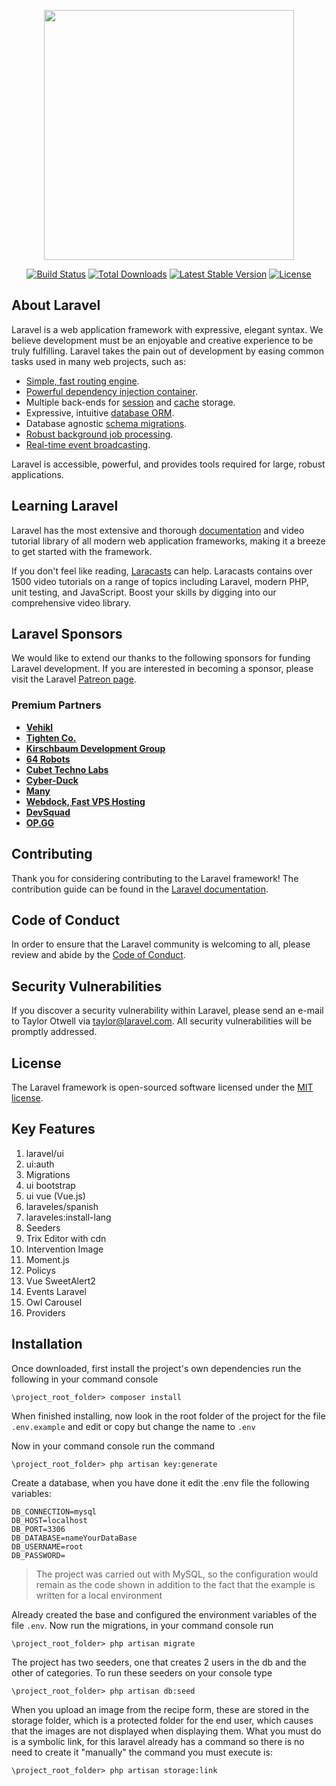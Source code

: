 <p align="center"><img src="https://res.cloudinary.com/dtfbvvkyp/image/upload/v1566331377/laravel-logolockup-cmyk-red.svg" width="400"></p>

<p align="center">
<a href="https://travis-ci.org/laravel/framework"><img src="https://travis-ci.org/laravel/framework.svg" alt="Build Status"></a>
<a href="https://packagist.org/packages/laravel/framework"><img src="https://poser.pugx.org/laravel/framework/d/total.svg" alt="Total Downloads"></a>
<a href="https://packagist.org/packages/laravel/framework"><img src="https://poser.pugx.org/laravel/framework/v/stable.svg" alt="Latest Stable Version"></a>
<a href="https://packagist.org/packages/laravel/framework"><img src="https://poser.pugx.org/laravel/framework/license.svg" alt="License"></a>
</p>

## About Laravel

Laravel is a web application framework with expressive, elegant syntax. We believe development must be an enjoyable and creative experience to be truly fulfilling. Laravel takes the pain out of development by easing common tasks used in many web projects, such as:

- [Simple, fast routing engine](https://laravel.com/docs/routing).
- [Powerful dependency injection container](https://laravel.com/docs/container).
- Multiple back-ends for [session](https://laravel.com/docs/session) and [cache](https://laravel.com/docs/cache) storage.
- Expressive, intuitive [database ORM](https://laravel.com/docs/eloquent).
- Database agnostic [schema migrations](https://laravel.com/docs/migrations).
- [Robust background job processing](https://laravel.com/docs/queues).
- [Real-time event broadcasting](https://laravel.com/docs/broadcasting).

Laravel is accessible, powerful, and provides tools required for large, robust applications.

## Learning Laravel

Laravel has the most extensive and thorough [documentation](https://laravel.com/docs) and video tutorial library of all modern web application frameworks, making it a breeze to get started with the framework.

If you don't feel like reading, [Laracasts](https://laracasts.com) can help. Laracasts contains over 1500 video tutorials on a range of topics including Laravel, modern PHP, unit testing, and JavaScript. Boost your skills by digging into our comprehensive video library.

## Laravel Sponsors

We would like to extend our thanks to the following sponsors for funding Laravel development. If you are interested in becoming a sponsor, please visit the Laravel [Patreon page](https://patreon.com/taylorotwell).

### Premium Partners

- **[Vehikl](https://vehikl.com/)**
- **[Tighten Co.](https://tighten.co)**
- **[Kirschbaum Development Group](https://kirschbaumdevelopment.com)**
- **[64 Robots](https://64robots.com)**
- **[Cubet Techno Labs](https://cubettech.com)**
- **[Cyber-Duck](https://cyber-duck.co.uk)**
- **[Many](https://www.many.co.uk)**
- **[Webdock, Fast VPS Hosting](https://www.webdock.io/en)**
- **[DevSquad](https://devsquad.com)**
- **[OP.GG](https://op.gg)**

## Contributing

Thank you for considering contributing to the Laravel framework! The contribution guide can be found in the [Laravel documentation](https://laravel.com/docs/contributions).

## Code of Conduct

In order to ensure that the Laravel community is welcoming to all, please review and abide by the [Code of Conduct](https://laravel.com/docs/contributions#code-of-conduct).

## Security Vulnerabilities

If you discover a security vulnerability within Laravel, please send an e-mail to Taylor Otwell via [taylor@laravel.com](mailto:taylor@laravel.com). All security vulnerabilities will be promptly addressed.

## License

The Laravel framework is open-sourced software licensed under the [MIT license](https://opensource.org/licenses/MIT).

## Key Features
1. laravel/ui
2. ui:auth
3. Migrations
4. ui bootstrap
5. ui vue (Vue.js)
6. laraveles/spanish
7. laraveles:install-lang
8. Seeders
9. Trix Editor with cdn
10. Intervention Image
11. Moment.js
12. Policys
13. Vue SweetAlert2
14. Events Laravel
15. Owl Carousel
16. Providers

## Installation

Once downloaded, first install the project's own dependencies run the following in your command console
```
\project_root_folder> composer install
```

When finished installing, now look in the root folder of the project for the file `.env.example` and edit or copy but change the name to `.env`

Now in your command console run the command
```
\project_root_folder> php artisan key:generate
```

Create a database, when you have done it edit the .env file the following variables:
```
DB_CONNECTION=mysql
DB_HOST=localhost
DB_PORT=3306
DB_DATABASE=nameYourDataBase
DB_USERNAME=root
DB_PASSWORD=
```
> The project was carried out with MySQL, so the configuration would remain as the code shown in addition to the fact that the example is written for a local environment

Already created the base and configured the environment variables of the file `.env`. Now run the migrations, in your command console run
```
\project_root_folder> php artisan migrate
```

The project has two seeders, one that creates 2 users in the db and the other of categories. To run these seeders on your console type
```
\project_root_folder> php artisan db:seed
```

When you upload an image from the recipe form, these are stored in the storage folder, which is a protected folder for the end user, which causes that the images are not displayed when displaying them.
What you must do is a symbolic link, for this laravel already has a command so there is no need to create it "manually" the command you must execute is:
```
\project_root_folder> php artisan storage:link
```
